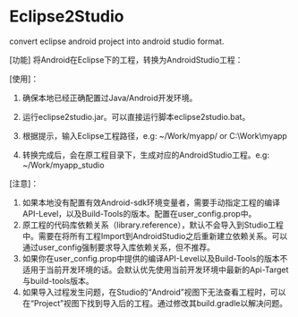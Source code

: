 # Eclipse2Studio
convert eclipse android project into android studio format. 
> 
[功能] 将Android在Eclipse下的工程，转换为AndroidStudio工程：
> 
[使用]：
> 
1. 确保本地已经正确配置过Java/Android开发环境。
> 
2. 运行eclipse2studio.jar。可以直接运行脚本eclipse2studio.bat。
> 
3. 根据提示，输入Eclipse工程路径，e.g: ~/Work/myapp/ or C:\Work\myapp
> 
4. 转换完成后，会在原工程目录下，生成对应的AndroidStudio工程。e.g: ~/Work/myapp_studio
> 

[注意]：
1. 如果本地没有配置有效Android-sdk环境变量者，需要手动指定工程的编译API-Level，以及Build-Tools的版本。配置在user_config.prop中。
2. 原工程的代码库依赖关系（library.reference），默认不会导入到Studio工程中。需要在将所有工程Import到AndroidStudio之后重新建立依赖关系。可以通过user_config强制要求导入库依赖关系，但不推荐。
3. 如果你在user_config.prop中提供的编译API-Level以及Build-Tools的版本不适用于当前开发环境的话。会默认优先使用当前开发环境中最新的Api-Target与build-tools版本。
4. 如果导入过程发生问题，在Studio的“Android”视图下无法查看工程时，可以在“Project”视图下找到导入后的工程。通过修改其build.gradle以解决问题。

